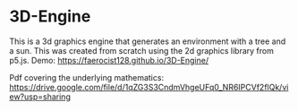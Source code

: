 # 3D-Engine
This is a 3d graphics engine that generates an environment with a tree and a sun. This was created from scratch using the 2d graphics library from p5.js.
Demo: https://faerocist128.github.io/3D-Engine/

Pdf covering the underlying mathematics: https://drive.google.com/file/d/1qZG3S3CndmVhgeUFq0_NR6IPCVf2flQk/view?usp=sharing
